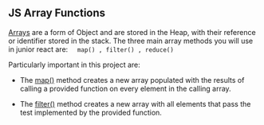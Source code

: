 ## JS Array Functions

[Arrays](https://developer.mozilla.org/en-US/docs/Web/JavaScript/Reference/Global_Objects/Array) are a form of Object and are stored in the Heap, with their reference or identifier stored in the stack. 
The three main array methods you will use in junior react are: &nbsp;
 ``` map() , filter() , reduce()``` 

Particularly important in this project are:

* The [map()](https://developer.mozilla.org/en-US/docs/Web/JavaScript/Reference/Global_Objects/Array/map) method creates a new array populated with the results of calling a provided function on every element in the calling array.

* The [filter()](https://developer.mozilla.org/en-US/docs/Web/JavaScript/Reference/Global_Objects/Array/filter)  method creates a new array with all elements that pass the test implemented by the provided function.
